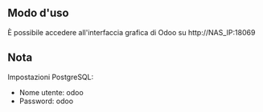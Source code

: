 ## Modo d'uso 
È possibile accedere all'interfaccia grafica di Odoo su http://NAS_IP:18069

## Nota
Impostazioni PostgreSQL:

- Nome utente: odoo
- Password: odoo
